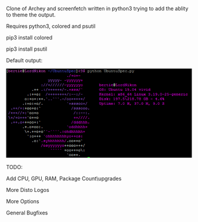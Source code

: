 Clone of Archey and screenfetch written in python3 trying to add the ablity to theme the output.

Requires python3, colored and psutil

pip3 install colored

pip3 install psutil

Default output:

![Default Output](https://raw.githubusercontent.com/Bertieio/ubuntuSpecs/master/ENwxOJf.png)

TODO:

Add CPU, GPU, RAM, Package Count\upgrades

More Disto Logos

More Options

General Bugfixes

